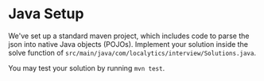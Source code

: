# Java Setup

We've set up a standard maven project, which includes code to parse the json into native Java objects (POJOs). Implement your solution inside the solve function of `src/main/java/com/localytics/interview/Solutions.java`.

You may test your solution by running `mvn test`.
